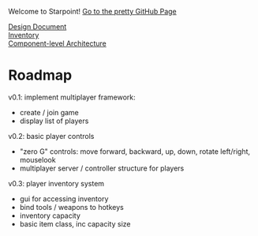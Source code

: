 Welcome to Starpoint!
[Go to the pretty GitHub Page](http://mgp214.github.io/starpoint)

[Design Document](docs/design-document.md)  
[Inventory](docs/inventory.md)  
[Component-level Architecture](docs/component-level-arch.md)  
# Roadmap

v0.1: implement multiplayer framework:
* create / join game
* display list of players  
  

v0.2: basic player controls
* "zero G" controls: move forward, backward, up, down, rotate left/right, mouselook
* multiplayer server / controller structure for players  
  
  
v0.3: player inventory system  
* gui for accessing inventory
* bind tools / weapons to hotkeys
* inventory capacity
* basic item class, inc capacity size
